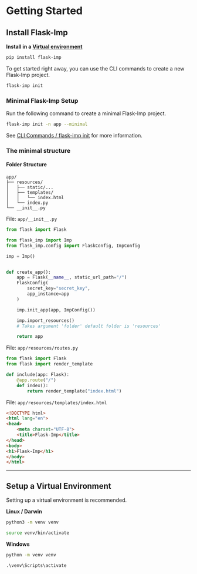 # Getting Started

## Install Flask-Imp

**Install in a [Virtual environment](#setup-a-virtual-environment)**

```bash
pip install flask-imp
```

To get started right away, you can use the CLI commands to create a new Flask-Imp project.

```bash
flask-imp init
```

### Minimal Flask-Imp Setup

Run the following command to create a minimal Flask-Imp project.

```bash
flask-imp init -n app --minimal
```

See [CLI Commands / flask-imp init](CLI_Commands/CLI_Commands-flask-imp_init.md) for more information.

### The minimal structure

#### Folder Structure

```text
app/
├── resources/
│   ├── static/...
│   ├── templates/
│   │   └── index.html
│   └── index.py
└── __init__.py
```

File: `app/__init__.py`

```python
from flask import Flask

from flask_imp import Imp
from flask_imp.config import FlaskConfig, ImpConfig

imp = Imp()


def create_app():
    app = Flask(__name__, static_url_path="/")
    FlaskConfig(
        secret_key="secret_key",
        app_instance=app
    )

    imp.init_app(app, ImpConfig())

    imp.import_resources()
    # Takes argument 'folder' default folder is 'resources'

    return app
```

File: `app/resources/routes.py`

```python
from flask import Flask
from flask import render_template

def include(app: Flask):
    @app.route("/")
    def index():
        return render_template("index.html")
```

File: `app/resources/templates/index.html`

```html
<!DOCTYPE html>
<html lang="en">
<head>
    <meta charset="UTF-8">
    <title>Flask-Imp</title>
</head>
<body>
<h1>Flask-Imp</h1>
</body>
</html>
```

---

## Setup a Virtual Environment

Setting up a virtual environment is recommended.

**Linux / Darwin**

```bash
python3 -m venv venv
```

```bash
source venv/bin/activate
```

**Windows**

```bash
python -m venv venv
```

```text
.\venv\Scripts\activate
```
